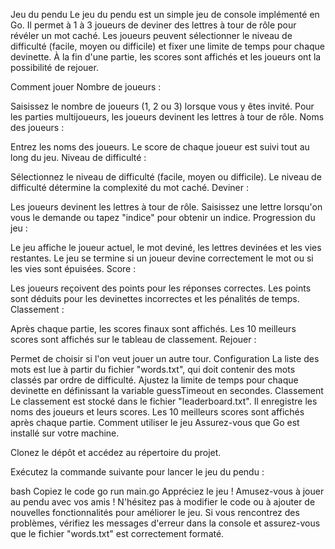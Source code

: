 Jeu du pendu
Le jeu du pendu est un simple jeu de console implémenté en Go. Il permet à 1 à 3 joueurs de deviner des lettres à tour de rôle pour révéler un mot caché. Les joueurs peuvent sélectionner le niveau de difficulté (facile, moyen ou difficile) et fixer une limite de temps pour chaque devinette. À la fin d'une partie, les scores sont affichés et les joueurs ont la possibilité de rejouer.

Comment jouer
Nombre de joueurs :

Saisissez le nombre de joueurs (1, 2 ou 3) lorsque vous y êtes invité.
Pour les parties multijoueurs, les joueurs devinent les lettres à tour de rôle.
Noms des joueurs :

Entrez les noms des joueurs.
Le score de chaque joueur est suivi tout au long du jeu.
Niveau de difficulté :

Sélectionnez le niveau de difficulté (facile, moyen ou difficile).
Le niveau de difficulté détermine la complexité du mot caché.
Deviner :

Les joueurs devinent les lettres à tour de rôle.
Saisissez une lettre lorsqu'on vous le demande ou tapez "indice" pour obtenir un indice.
Progression du jeu :

Le jeu affiche le joueur actuel, le mot deviné, les lettres devinées et les vies restantes.
Le jeu se termine si un joueur devine correctement le mot ou si les vies sont épuisées.
Score :

Les joueurs reçoivent des points pour les réponses correctes.
Les points sont déduits pour les devinettes incorrectes et les pénalités de temps.
Classement :

Après chaque partie, les scores finaux sont affichés.
Les 10 meilleurs scores sont affichés sur le tableau de classement.
Rejouer :

Permet de choisir si l'on veut jouer un autre tour.
Configuration
La liste des mots est lue à partir du fichier "words.txt", qui doit contenir des mots classés par ordre de difficulté.
Ajustez la limite de temps pour chaque devinette en définissant la variable guessTimeout en secondes.
Classement
Le classement est stocké dans le fichier "leaderboard.txt".
Il enregistre les noms des joueurs et leurs scores.
Les 10 meilleurs scores sont affichés après chaque partie.
Comment utiliser le jeu
Assurez-vous que Go est installé sur votre machine.

Clonez le dépôt et accédez au répertoire du projet.

Exécutez la commande suivante pour lancer le jeu du pendu :

bash
Copiez le code
go run main.go
Appréciez le jeu !
Amusez-vous à jouer au pendu avec vos amis ! N'hésitez pas à modifier le code ou à ajouter de nouvelles fonctionnalités pour améliorer le jeu. Si vous rencontrez des problèmes, vérifiez les messages d'erreur dans la console et assurez-vous que le fichier "words.txt" est correctement formaté.
